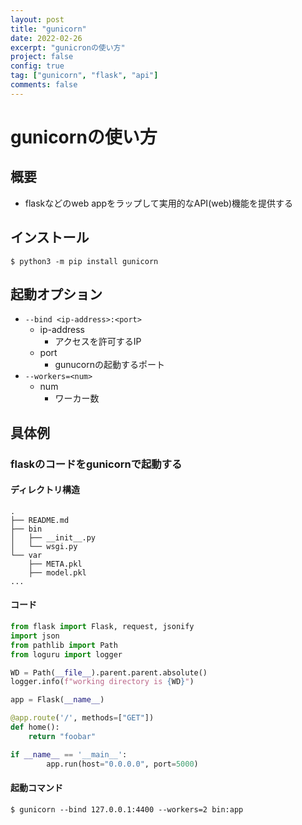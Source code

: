 ```yaml
---
layout: post
title: "gunicorn"
date: 2022-02-26
excerpt: "gunicronの使い方"
project: false
config: true
tag: ["gunicorn", "flask", "api"]
comments: false
---
```


# gunicornの使い方

## 概要
 - flaskなどのweb appをラップして実用的なAPI(web)機能を提供する

## インストール

```console
$ python3 -m pip install gunicorn
```

## 起動オプション
 - `--bind <ip-address>:<port>`
   - ip-address
     - アクセスを許可するIP
   - port
     - gunucornの起動するポート
 - `--workers=<num>`
   - num
     - ワーカー数 

## 具体例

### flaskのコードをgunicornで起動する

#### ディレクトリ構造
```console
.
├── README.md
├── bin
│   ├── __init__.py
│   └── wsgi.py
└── var
    ├── META.pkl
    ├── model.pkl
...
```

#### コード

```python
from flask import Flask, request, jsonify
import json
from pathlib import Path
from loguru import logger

WD = Path(__file__).parent.parent.absolute()
logger.info(f"working directory is {WD}")

app = Flask(__name__)

@app.route('/', methods=["GET"])
def home():
    return "foobar"

if __name__ == '__main__':
        app.run(host="0.0.0.0", port=5000)
```

#### 起動コマンド

```console
$ gunicorn --bind 127.0.0.1:4400 --workers=2 bin:app
```
